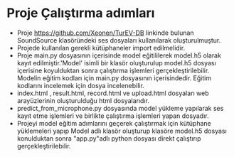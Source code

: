# Proje Çalıştırma adımları
- Proje https://github.com/Xeonen/TurEV-DB linkinde bulunan SoundSource klasöründeki ses dosyaları kullanılarak oluşturulmuştur.
- Projede kullanılan gerekli kütüphaneler import edilmelidir.
- Proje main.py dosyasının içerisinde model eğitililerek model.h5 olarak kayıt edilmiştir.'Model' isimli bir klasör oluşturulup model.h5 dosyası içerisine koyulduktan sonra çalıştırma işlemleri gerçekleştirilebilir. Modelin eğitim kodları için main.py dosyasının içerisindedir. Eğitim kodlarını incelemek için dosya incelenebilir.
- index.html , result.html, record.html ve upload.html dosyaları web arayüzlerinin oluşturulduğu html dosyalarıdır.
- predict_from_microphone.py dosyasında model yükleme yapılarak ses kayıt etme işlemleri ve birlikte çalıştırma işlemleri yapan dosyadır.
- Projeyi model eğitim adımlarını geçerek çalıştırmak için kütüphane yüklemeleri yapıp Model adlı klasör oluşturup klasöre model.h5 dosyası konulduktan sonra "app.py"adlı python dosyası direkt çalıştırıp gerçekleştirilebilir.
  
  
